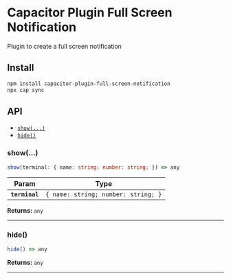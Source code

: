 # Capacitor Plugin Full Screen Notification

Plugin to create a full screen notification

## Install

```bash
npm install capacitor-plugin-full-screen-notification
npx cap sync
```

## API

<docgen-index>

* [`show(...)`](#show)
* [`hide()`](#hide)

</docgen-index>

<docgen-api>
<!--Update the source file JSDoc comments and rerun docgen to update the docs below-->

### show(...)

```typescript
show(terminal: { name: string; number: string; }) => any
```

| Param          | Type                                           |
| -------------- | ---------------------------------------------- |
| **`terminal`** | <code>{ name: string; number: string; }</code> |

**Returns:** <code>any</code>

--------------------


### hide()

```typescript
hide() => any
```

**Returns:** <code>any</code>

--------------------

</docgen-api>
